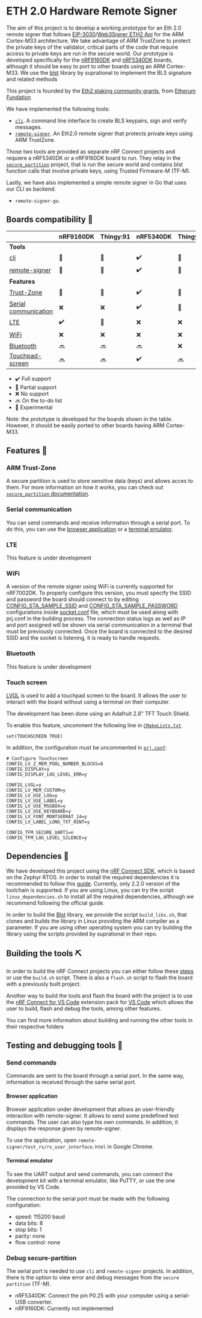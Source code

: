 # ETH 2.0 Hardware Remote Signer 

The aim of this project is to develop a working prototype for an Eth 2.0 remote signer that follows [EIP-3030](https://eips.ethereum.org/EIPS/eip-3030)/[Web3Signer ETH2 Api](https://consensys.github.io/web3signer/web3signer-eth2.html) for the ARM Cortex-M33 architecture. We take advantage of ARM TrustZone to protect the private keys of the validator, critical parts of the code that require access to private keys are run in the secure world. Our prototype is developed specifically for the [nRF9160DK](https://www.nordicsemi.com/Products/Development-hardware/nrf9160-dk) and [nRF5340DK](https://www.nordicsemi.com/Products/Development-hardware/nRF5340-DK) boards, although it should be easy to port to other boards using an ARM Cortex-M33. We use the [blst](https://github.com/supranational/blst) library by suprational to implement the BLS signature and related methods

This project is founded by the [Eth2 staking community grants](https://blog.ethereum.org/2021/02/09/esp-staking-community-grantee-announcement/), from [Etherum Fundation](https://ethereum.foundation/)

We have implemented the following tools:

- [`cli`](./cli). A command line interface to create BLS keypairs, sign and verify messages.
- [`remote-signer`](./remote-signer). An Eth2.0 remote signer that protects private keys using ARM TrustZone.

Those two tools are provided as separate nRF Connect projects and requiere a nRF5340DK or a nRF9160DK board to run. They relay in the [`secure_partition`](./secure_partition/) project, that is run the secure world and contains blst function calls that involve private keys, using Trusted Firmware-M (TF-M).

Lastly, we have also implemented a simple remote signer in Go that uses our CLI as backend.

- `remote-signer-go`.

## Boards compatibility :electric_plug:
| | nRF9160DK | Thingy:91 | nRF5340DK | Thingy:53 | nRF7002DK |
| --- | --- | --- | --- | --- | --- |
|**Tools**|
| [cli](./cli) | :microscope: | :microscope: | :heavy_check_mark: | :microscope: |  |
| [remote-signer](./remote-signer) | :microscope: | :microscope: | :heavy_check_mark: | :microscope: | :heavy_check_mark: |
|**Features**|
| [Trust-Zone](#trust-zone) | :microscope: | :microscope: | :heavy_check_mark: | :microscope: | :soon: |
| [Serial communication](#serial) | :x: | :x: | :heavy_check_mark: | :microscope: | :heavy_check_mark: | :heavy_check_mark: |
| [LTE](#lte) | :heavy_check_mark: | :microscope: | :x: | :x: | :x: |
| [WiFi](#wifi) | :x: | :x: | :x: | :x: | :heavy_check_mark: |
| [Bluetooth](#bluetooth) | :soon: | :soon: | :soon: | :x: | :x: |
| [Touchpad-screen](#touchpad-screen) | :soon: | :soon: | :heavy_check_mark: | :soon: | :soon: |

 - :heavy_check_mark: Full support
 - :large_orange_diamond: Partial support
 - :x: No support
 - :soon: On the to-do list
 - :microscope: Experimental

Note: the prototype is developed for the boards shown in the table. However, it should be easily ported to other boards having ARM Cortex-M33.

## Features :page_with_curl: <span id="features"><span>

### ARM Trust-Zone <span id="trust-zone"><span>
A secure partition is used to store sensitive data (keys) and allows acces to them. For more information on how it works, you can check out [`secure_partition` documentation](./secure_partition).

### Serial communication <span id="serial"><span>

You can send commands and receive information through a serial port. To do this, you can use the [browser application](#browser-app) or a [terminal emulator](#terminal-emulator).

### LTE <span id="lte"><span>
This feature is under development

### WiFi <span id="wifi"><span>
A version of the remote signer using WiFi is currently supported for nRF7002DK. To properly configure this version, you must specify the SSID and password the board should connect to by editing [CONFIG_STA_SAMPLE_SSID](./remote-signer-7002/socket.conf#L48) and [CONFIG_STA_SAMPLE_PASSWORD](./remote-signer-7002/socket.conf#L49) configurations inside [socket.conf](./remote-signer-7002/socket.conf) file, which must be used along with prj.conf in the building process. The connection status logs as well as IP and port assigned will be shown via serial communication in a terminal that must be previously connected. Once the board is connected to the desired SSID and the socket is listening, it is ready to handle requests.

### Bluetooth <span id="bluetooth"><span>
This feature is under development

### Touch screen <span id="touchpad-screen"><span>
[LVGL](https://docs.lvgl.io/8.3/) is used to add a touchpad screen to the board. It allows the user to interact with the board without using a terminal on their computer.

The development has been done using an Adafruit 2.8" TFT Touch Shield.

To enable this feature, uncomment the following line in [`CMakeLists.txt`](./remote-signer/CMakeLists.txt).
```
set(TOUCHSCREEN TRUE)
```
In addition, the configuration must be uncommented in [`prj.conf`](./remote-signer/prj.conf):
```
# Configure Touchscreen
CONFIG_LV_Z_MEM_POOL_NUMBER_BLOCKS=8
CONFIG_DISPLAY=y
CONFIG_DISPLAY_LOG_LEVEL_ERR=y

CONFIG_LVGL=y
CONFIG_LV_MEM_CUSTOM=y
CONFIG_LV_USE_LOG=y
CONFIG_LV_USE_LABEL=y
CONFIG_LV_USE_MSGBOX=y
CONFIG_LV_USE_KEYBOARD=y
CONFIG_LV_FONT_MONTSERRAT_14=y
CONFIG_LV_LABEL_LONG_TXT_HINT=y

CONFIG_TFM_SECURE_UART1=n
CONFIG_TFM_LOG_LEVEL_SILENCE=y
```

## Dependencies :link:

We have developed this project using the [nRF Connect SDK](https://www.nordicsemi.com/Products/Development-software/nRF-Connect-SDK), which is based on the Zephyr RTOS. In order to install the required dependencies it is recommended to follow this [guide](https://developer.nordicsemi.com/nRF_Connect_SDK/doc/latest/nrf/gs_assistant.html). Currently, only 2.2.0 version of the toolchain is supported. If you are using Linux, you can try the script `linux_dependencies.sh` to install all the required dependencies, although we recommend following the official guide.

In order to build the [Blst](https://github.com/supranational/blst) library, we provide the script `build_libs.sh`, that clones and builds the library in Linux providing the ARM compiler as a parameter. If you are using other operating system you can try building the library using the scripts provided by suprational in their repo.

## Building the tools :pick:

In order to build the nRF Connect projects you can either follow these [steps](https://developer.nordicsemi.com/nRF_Connect_SDK/doc/latest/nrf/gs_programming.html#gs-programming-cmd) or use the `build.sh` script. There is also a `flash.sh` script to flash the board with a previously built project.

Another way to build the tools and flash the board with the project is to use the [nRF Connect for VS Code](https://www.nordicsemi.com/Products/Development-tools/nrf-connect-for-vs-code) extension pack for [VS Code](https://code.visualstudio.com) which allows the user to build, flash and debug the tools, among other features.

You can find more information about building and running the other tools in their respective folders

## Testing and debugging tools :bug:

### Send commands
Commands are sent to the board through a serial port. In the same way, information is received through the same serial port.

#### Browser application <span id="browser-app"><span>
Browser application under development that allows an user-friendly interaction with remote-signer. It allows to send some predefined test commands. The user can also type his own commands. In addition, it displays the response given by remote-signer.

To use the application, open `remote-signer/test_rs/rs_user_interface.html` in Google Chrome.

#### Terminal emulator <span id="terminal-emulator"><span>
To see the UART output and send commands, you can connect the development kit with a terminal emulator, like PuTTY, or use the one provided by VS Code.

The connection to the serial port must be made with the following configuration:
- speed: 115200 baud
- data bits: 8
- stop bits: 1
- parity: none
- flow control: none

### Debug secure-partition

The serial port is needed to use `cli` and `remote-signer` projects. In addition, there is the option to view error and debug messages from the `secure partition` (TF-M).
- nRF5340DK: Connect the pin P0.25 with your computer using a serial-USB converter.
- nRF9160DK: Currently not implemented